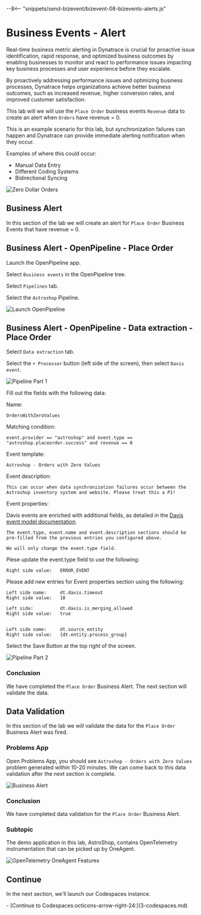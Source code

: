 --8<-- "snippets/send-bizevent/bizevent-08-bizevents-alerts.js"

# Business Events - Alert

Real-time business metric alerting in Dynatrace is crucial for proactive issue identification, rapid response, and optimized business outcomes by enabling businesses to monitor and react to performance issues impacting key business processes and user experience before they escalate. 

By proactively addressing performance issues and optimizing business processes, Dynatrace helps organizations achieve better business outcomes, such as increased revenue, higher conversion rates, and improved customer satisfaction. 

This lab will we will use the `Place Order` business events `Revenue` data to create an alert when `Orders` have revenue = 0.   

This is an example scenario for this lab, but synchronization failures can happen and Dynatrace can provide immediate alerting notification when they occur.

Examples of where this could occur:

* Manual Data Entry
* Different Coding Systems
* Bidirectional Syncing

![Zero Dollar Orders](./img/06_bizevents_alert_table.png)

## Business Alert

In this section of the lab we will create an alert for `Place Order` Business Events that have revenue = 0.

## Business Alert - OpenPipeline - Place Order

Launch the OpenPipeline app.

Select `Business events` in the OpenPipeline tree.

Select `Pipelines` tab.

Select the `Astroshop` Pipeline.

![Launch OpenPipeline](./img/05_bizevents_metric_placeorder_openpipline_launch_a.png)

## Business Alert - OpenPipeline - Data extraction - Place Order

Select `Data extraction` tab.

Select the `+ Processor` button (left side of the screen), then select `Davis event`.

![Pipeline Part 1](./img/06_bizevents_alert_open_pipeline_1.png)

Fill out the fields with the following data:

Name: 

```text
OrdersWithZeroValues
```

Matching condition: 

```text
event.provider == "astroshop" and event.type == "astroshop.placeorder.success" and revenue == 0
```

Event template: 

```text
Astroshop - Orders with Zero Values
```

Event description: 

```text
This can occur when data synchronization failures occur between the Astroshop inventory system and website. Please treat this a P1!
```

Event properties:

Davis events are enriched with additional fields, as detailed in the [Davis event model documentation](https://docs.dynatrace.com/docs/shortlink/semantic-dictionary-davis-ai#event).

```text
The event.type, event.name and event.description sections should be 
pre-filled from the previous entries you configured above.  

We will only change the event.type field.
```
Plese update the event.type field to use the following:

```text
Right side value:   ERROR_EVENT
```

Please add new entries for Event properties section using the following:

```text
Left side name:     dt.davis.timeout
Right side value:   10
```

```text
Left side:          dt.davis.is_merging_allowed 
Right side value:   true
```

```text

Left side name:     dt.source_entity 
Right side value:   {dt.entity.process_group}
```

Select the Save Button at the top right of the screen.

![Pipeline Part 2](./img/06_bizevents_alert_open_pipeline_2.png)

### Conclusion

We have completed the `Place Order` Business Alert.  The next section will validate the data.

## Data Validation

In this section of the lab we will validate the data for the `Place Order` Business Alert was fired.   

### Problems App

Open Problems App,  you should see `Astroshop - Orders with Zero Values` problem generated within 10-20 minutes.  We can come back to this data validation after the next section is complete.

![Business Alert](./img/06_bizevents_alert_data_validation_problem.png)

### Conclusion

We have completed data validation for the `Place Order` Business Alert.

### Subtopic

The demo application in this lab, AstroShop, contains OpenTelemetry instrumentation that can be picked up by OneAgent.

![OpenTelemetry OneAgent Features](./img/getting-started_dynatrace_oneagent_features_opentelemetry.png)

## Continue

In the next section, we'll launch our Codespaces instance.

<div class="grid cards" markdown>
- [Continue to Codespaces:octicons-arrow-right-24:](3-codespaces.md)
</div>
